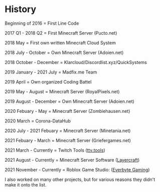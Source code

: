 # History
Beginning of 2016 = First Line Code

2017 Q1 - 2018 Q2 = First Minecraft Server (Pucto.net)

2018 May = First own written Minecraft Cloud System

2018 July - October = Own Minecraft Server (Adoien.net)

2018 October - December = Klarcloud/Discordlist.xyz/QuickSystems

2019 January - 2021 July = Madfix.me Team

2019 April = Own organized Coding Battel

2019 May - August = Minecraft Server (RoyalPixels.net)

2019 August - December = Own Minecraft Server (Adoien.net)

2020 Febuary - May = Minecraft Server (Zombiehausen.net)

2020 March = Corona-DataHub

2020 July - 2021 Febuary = Minecraft Server (Minetania.net)

2021 Febuary - March = Minecraft Server (Griefergames.net)

2021 March - Currently = Twitch Tools ([ttv.tools](https://ttv.tools))

2021 August - Currently = Minecraft Server Software ([Layercraft](https://github.com/Layercraft))

2021 November - Currently = Roblox Game Studio: ([Everbyte Gaming](https://github.com/EverByteGaming))

I also worked on many other projects, but for various reasons they didn't make it onto the list.
